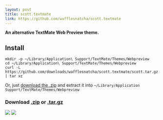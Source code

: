 ```yaml
---
layout: post
title: scott.textmate
link: https://github.com/wafflesnatcha/scott.textmate
---
```


**An alternative TextMate Web Preview theme.**

## Install

	mkdir -p ~/Library/Application\ Support/TextMate/Themes/Webpreview
	cd ~/Library/Application\ Support/TextMate/Themes/Webpreview
	curl -L https://github.com/downloads/wafflesnatcha/scott.textmate/scott.tar.gz | tar xz

Or, just [download the .zip][.zip] and extract it into `~/Library/Application Support/TextMate/Themes/Webpreview`

### Download [.zip][] or [.tar.gz][]

<div class="gallery">
	<a class="image" href="http://wafflesnatcha.github.com/projects/scott.textmate/screenshot1.png"><img src="http://wafflesnatcha.github.com/projects/scott.textmate/screenshot1_small.png"></a>
	<a class="image" href="http://wafflesnatcha.github.com/projects/scott.textmate/screenshot2.png"><img src="http://wafflesnatcha.github.com/projects/scott.textmate/screenshot2_small.png"></a>
</div>

[source]: https://github.com/wafflesnatcha/scott.textmate
[.zip]: https://github.com/downloads/wafflesnatcha/scott.textmate/scott.zip
[.tar.gz]: https://github.com/downloads/wafflesnatcha/scott.textmate/scott.tar.gz
